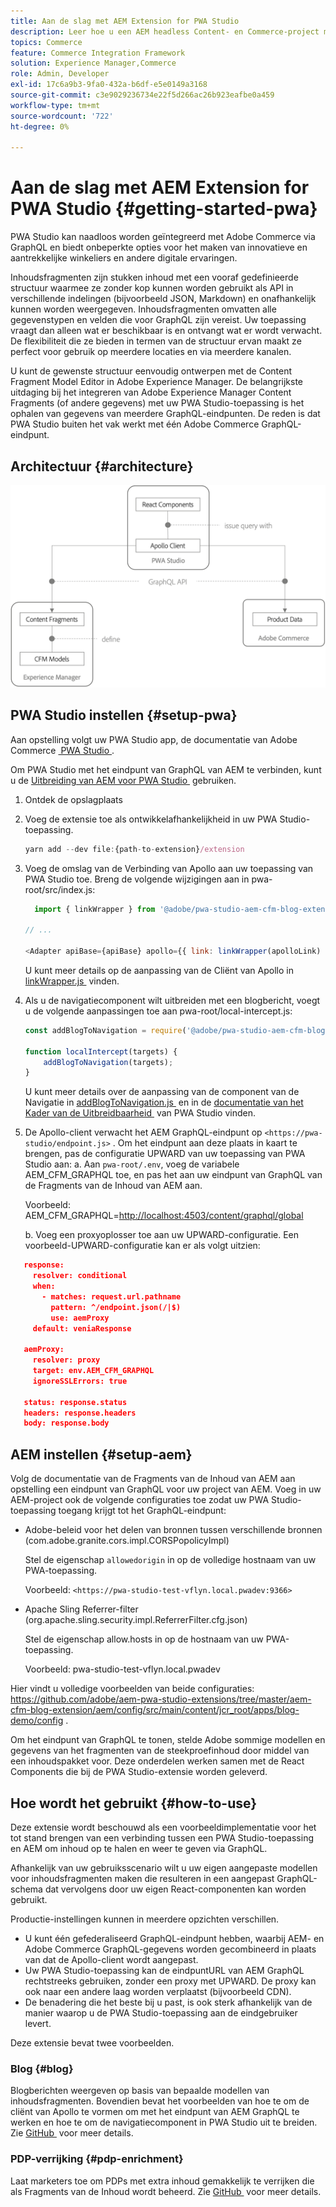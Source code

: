 ```yaml
---
title: Aan de slag met AEM Extension for PWA Studio
description: Leer hoe u een AEM headless Content- en Commerce-project met PWA Studio kunt implementeren.
topics: Commerce
feature: Commerce Integration Framework
solution: Experience Manager,Commerce
role: Admin, Developer
exl-id: 17c6a9b3-9fa0-432a-b6df-e5e0149a3168
source-git-commit: c3e9029236734e22f5d266ac26b923eafbe0a459
workflow-type: tm+mt
source-wordcount: '722'
ht-degree: 0%

---
```


# Aan de slag met AEM Extension for PWA Studio {#getting-started-pwa}

PWA Studio kan naadloos worden geïntegreerd met Adobe Commerce via GraphQL en biedt onbeperkte opties voor het maken van innovatieve en aantrekkelijke winkeliers en andere digitale ervaringen.

Inhoudsfragmenten zijn stukken inhoud met een vooraf gedefinieerde structuur waarmee ze zonder kop kunnen worden gebruikt als API in verschillende indelingen (bijvoorbeeld JSON, Markdown) en onafhankelijk kunnen worden weergegeven. Inhoudsfragmenten omvatten alle gegevenstypen en velden die voor GraphQL zijn vereist. Uw toepassing vraagt dan alleen wat er beschikbaar is en ontvangt wat er wordt verwacht. De flexibiliteit die ze bieden in termen van de structuur ervan maakt ze perfect voor gebruik op meerdere locaties en via meerdere kanalen.

U kunt de gewenste structuur eenvoudig ontwerpen met de Content Fragment Model Editor in Adobe Experience Manager. De belangrijkste uitdaging bij het integreren van Adobe Experience Manager Content Fragments (of andere gegevens) met uw PWA Studio-toepassing is het ophalen van gegevens van meerdere GraphQL-eindpunten. De reden is dat PWA Studio buiten het vak werkt met één Adobe Commerce GraphQL-eindpunt.

## Architectuur {#architecture}

![&#x200B; PWA headless architectuur &#x200B;](/help/commerce/cif/assets/pwa-studio/PWA-Studio_Architecture.png)

## PWA Studio instellen {#setup-pwa}

Aan opstelling volgt uw PWA Studio app, de documentatie van Adobe Commerce [&#x200B; PWA Studio &#x200B;](https://developer.adobe.com/commerce/pwa-studio/tutorials/).

Om PWA Studio met het eindpunt van GraphQL van AEM te verbinden, kunt u de [&#x200B; Uitbreiding van AEM voor PWA Studio &#x200B;](https://github.com/adobe/aem-pwa-studio-extensions) gebruiken.

1. Ontdek de opslagplaats

1. Voeg de extensie toe als ontwikkelafhankelijkheid in uw PWA Studio-toepassing.

   ```javascript
   yarn add --dev file:{path-to-extension}/extension
   ```

1. Voeg de omslag van de Verbinding van Apollo aan uw toepassing van PWA Studio toe. Breng de volgende wijzigingen aan in pwa-root/src/index.js:

   ```javascript
     import { linkWrapper } from '@adobe/pwa-studio-aem-cfm-blog-extension';
   
   // ...
   
   <Adapter apiBase={apiBase} apollo={{ link: linkWrapper(apolloLink) }} store={store}>
   ```

   U kunt meer details op de aanpassing van de Cliënt van Apollo in [&#x200B; linkWrapper.js &#x200B;](https://github.com/adobe/aem-pwa-studio-extensions/blob/master/aem-cfm-blog-extension/extension/src/linkWrapper.js) vinden.

1. Als u de navigatiecomponent wilt uitbreiden met een blogbericht, voegt u de volgende aanpassingen toe aan pwa-root/local-intercept.js:

   ```javascript
   const addBlogToNavigation = require('@adobe/pwa-studio-aem-cfm-blog-extension/src/addBlogToNavigation');
   
   function localIntercept(targets) {
       addBlogToNavigation(targets);
   }    
   ```

   U kunt meer details over de aanpassing van de component van de Navigatie in [&#x200B; addBlogToNavigation.js &#x200B;](https://github.com/adobe/aem-pwa-studio-extensions/blob/master/aem-cfm-blog-extension/extension/src/addBlogToNavigation.js) en in de [&#x200B; documentatie van het Kader van de Uitbreidbaarheid &#x200B;](https://developer.adobe.com/commerce/pwa-studio/guides/general-concepts/extensibility/) van PWA Studio vinden.

1. De Apollo-client verwacht het AEM GraphQL-eindpunt op `<https://pwa-studio/endpoint.js>` . Om het eindpunt aan deze plaats in kaart te brengen, pas de configuratie UPWARD van uw toepassing van PWA Studio aan:
a. Aan `pwa-root/.env`, voeg de variabele AEM_CFM_GRAPHQL toe, en pas het aan uw eindpunt van GraphQL van de Fragments van de Inhoud van AEM aan.

   Voorbeeld: AEM_CFM_GRAPHQL=<http://localhost:4503/content/graphql/global>

   b. Voeg een proxyoplosser toe aan uw UPWARD-configuratie. Een voorbeeld-UPWARD-configuratie kan er als volgt uitzien:

```json
   response:
     resolver: conditional
     when:
       - matches: request.url.pathname
         pattern: ^/endpoint.json(/|$)
         use: aemProxy
     default: veniaResponse

   aemProxy:
     resolver: proxy
     target: env.AEM_CFM_GRAPHQL
     ignoreSSLErrors: true

   status: response.status
   headers: response.headers
   body: response.body
```

## AEM instellen {#setup-aem}

Volg de documentatie van de Fragments van de Inhoud van AEM aan opstelling een eindpunt van GraphQL voor uw project van AEM. Voeg in uw AEM-project ook de volgende configuraties toe zodat uw PWA Studio-toepassing toegang krijgt tot het GraphQL-eindpunt:

* Adobe-beleid voor het delen van bronnen tussen verschillende bronnen (com.adobe.granite.cors.impl.CORSPopolicyImpl)

  Stel de eigenschap `allowedorigin` in op de volledige hostnaam van uw PWA-toepassing.

  Voorbeeld: `<https://pwa-studio-test-vflyn.local.pwadev:9366>`

* Apache Sling Referrer-filter (org.apache.sling.security.impl.ReferrerFilter.cfg.json)

  Stel de eigenschap allow.hosts in op de hostnaam van uw PWA-toepassing.

  Voorbeeld: pwa-studio-test-vflyn.local.pwadev

Hier vindt u volledige voorbeelden van beide configuraties: <https://github.com/adobe/aem-pwa-studio-extensions/tree/master/aem-cfm-blog-extension/aem/config/src/main/content/jcr_root/apps/blog-demo/config> .

Om het eindpunt van GraphQL te tonen, stelde Adobe sommige modellen en gegevens van het fragmenten van de steekproefinhoud door middel van een inhoudspakket voor. Deze onderdelen werken samen met de React Components die bij de PWA Studio-extensie worden geleverd.

## Hoe wordt het gebruikt {#how-to-use}

Deze extensie wordt beschouwd als een voorbeeldimplementatie voor het tot stand brengen van een verbinding tussen een PWA Studio-toepassing en AEM om inhoud op te halen en weer te geven via GraphQL.

Afhankelijk van uw gebruiksscenario wilt u uw eigen aangepaste modellen voor inhoudsfragmenten maken die resulteren in een aangepast GraphQL-schema dat vervolgens door uw eigen React-componenten kan worden gebruikt.

Productie-instellingen kunnen in meerdere opzichten verschillen.

* U kunt één gefederaliseerd GraphQL-eindpunt hebben, waarbij AEM- en Adobe Commerce GraphQL-gegevens worden gecombineerd in plaats van dat de Apollo-client wordt aangepast.
* Uw PWA Studio-toepassing kan de eindpuntURL van AEM GraphQL rechtstreeks gebruiken, zonder een proxy met UPWARD. De proxy kan ook naar een andere laag worden verplaatst (bijvoorbeeld CDN).
* De benadering die het beste bij u past, is ook sterk afhankelijk van de manier waarop u de PWA Studio-toepassing aan de eindgebruiker levert.

Deze extensie bevat twee voorbeelden.

### Blog {#blog}

Blogberichten weergeven op basis van bepaalde modellen van inhoudsfragmenten. Bovendien bevat het voorbeelden van hoe te om de cliënt van Apollo te vormen om met het eindpunt van AEM GraphQL te werken en hoe te om de navigatiecomponent in PWA Studio uit te breiden. Zie [&#x200B; GitHub &#x200B;](https://github.com/adobe/aem-pwa-studio-extensions/tree/master/aem-cfm-blog-extension) voor meer details.

### PDP-verrijking {#pdp-enrichment}

Laat marketers toe om PDPs met extra inhoud gemakkelijk te verrijken die als Fragments van de Inhoud wordt beheerd. Zie [&#x200B; GitHub &#x200B;](https://github.com/adobe/aem-pwa-studio-extensions/tree/master/aem-cif-product-page-extension) voor meer details.
